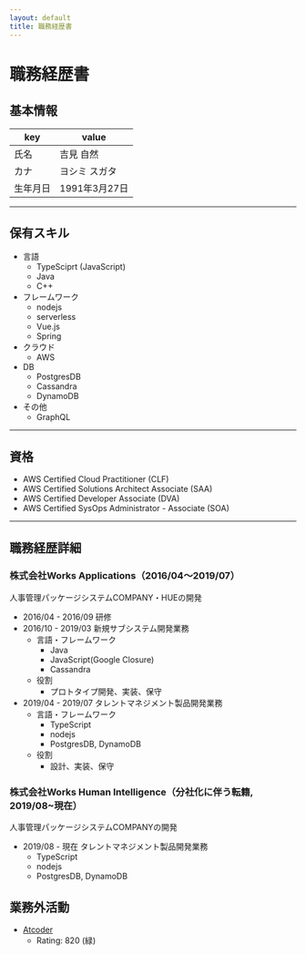 ```yaml
---
layout: default
title: 職務経歴書
---
```


# 職務経歴書

## 基本情報

|key|value|
|-|-|
|氏名|吉見 自然|
|カナ|ヨシミ スガタ|
|生年月日|1991年3月27日|

---

## 保有スキル

- 言語
    - TypeSciprt (JavaScript)
    - Java
    - C++
- フレームワーク
    - nodejs
    - serverless
    - Vue.js
    - Spring
- クラウド
    - AWS
- DB
    - PostgresDB
    - Cassandra
    - DynamoDB
- その他
    - GraphQL

---

## 資格
- AWS Certified Cloud Practitioner (CLF)
- AWS Certified Solutions Architect Associate (SAA)
- AWS Certified Developer Associate (DVA)
- AWS Certified SysOps Administrator - Associate (SOA)

---

## 職務経歴詳細

### 株式会社Works Applications（2016/04〜2019/07）

人事管理パッケージシステムCOMPANY・HUEの開発

- 2016/04 - 2016/09 研修
- 2016/10 - 2019/03 新規サブシステム開発業務
    - 言語・フレームワーク
        - Java
        - JavaScript(Google Closure)
        - Cassandra
    - 役割
        - プロトタイプ開発、実装、保守
- 2019/04 - 2019/07 タレントマネジメント製品開発業務
    - 言語・フレームワーク
        - TypeScript
        - nodejs
        - PostgresDB, DynamoDB
    - 役割
        - 設計、実装、保守

### 株式会社Works Human Intelligence（分社化に伴う転籍, 2019/08~現在）

人事管理パッケージシステムCOMPANYの開発

- 2019/08 - 現在 タレントマネジメント製品開発業務
    - TypeScript
    - nodejs
    - PostgresDB, DynamoDB

## 業務外活動

- [Atcoder](https://atcoder.jp/users/sugapiko2)
    - Rating: 820 (緑)
